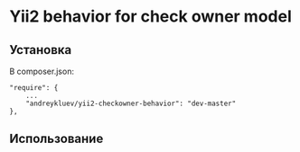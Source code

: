 # Yii2 behavior for check owner model #

## Установка ##

В composer.json:

```
"require": {
	...
	"andreykluev/yii2-checkowner-behavior": "dev-master"
},
```

## Использование ##
